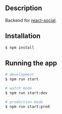## Description

Backend for [react-social](https://github.com/Malte2036/react-social).

## Installation

```bash
$ npm install
```

## Running the app

```bash
# development
$ npm run start

# watch mode
$ npm run start:dev

# production mode
$ npm run start:prod
```
